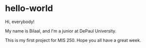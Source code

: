 # hello-world

Hi, everybody!

My name is Bilaal, and I'm a junior at DePaul University.

This is my first project for MIS 250. 
Hope you all have a great week.

